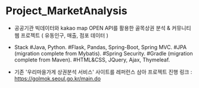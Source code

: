 # Project_MarketAnalysis

- 공공기관 빅데이터와 kakao map OPEN API를 활용한 골목상권 분석 & 커뮤니티 웹 프로젝트
  ( 유동인구, 매출, 점포 데이터 )
  
- Stack
#Java, Python. 
#Flask, Pandas, Spring-Boot, Spring MVC. 
#JPA (migration complete from Mybatis). 
#Spring Security. 
#Gradle (migration complete from Maven). 
#HTML&CSS, JQuery, Ajax, Thymeleaf. 
  
- 기존 '우리마을가게 상권분석 서비스' 사이트를 레퍼런스 삼아 프로젝트 진행
  링크 : https://golmok.seoul.go.kr/main.do
